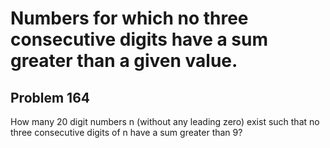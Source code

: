 #  Numbers for which no three consecutive digits have a sum greater than a given value.
## Problem 164


How many 20 digit numbers n (without any leading zero) exist such that no three consecutive digits of n have a sum greater than 9?



